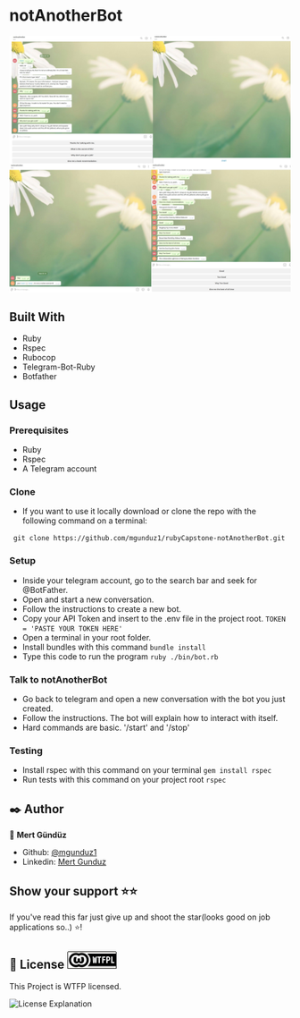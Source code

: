 # notAnotherBot


![Screenshot-of-live-demo](./material/combine_images.jpg)


## Built With

- Ruby
- Rspec
- Rubocop
- Telegram-Bot-Ruby
- Botfather


## Usage

### Prerequisites
- Ruby
- Rspec
- A Telegram account

### Clone
- If you want to use it locally download or clone the repo with the following command on a terminal:

```
 git clone https://github.com/mgunduz1/rubyCapstone-notAnotherBot.git
```

### Setup 
- Inside your telegram account, go to the search bar and seek for @BotFather.
- Open and start a new conversation.
- Follow the instructions to create a new bot.
- Copy your API Token and insert to the .env file in the project root.  ``` TOKEN = 'PASTE YOUR TOKEN HERE' ```
- Open a terminal in your root folder.
- Install bundles with this command  ``` bundle install ```
- Type this code to run the program  ``` ruby ./bin/bot.rb ```

### Talk to notAnotherBot
- Go back to telegram and open a new conversation with the bot you just created.
- Follow the instructions. The bot will explain how to interact with itself.
- Hard commands are basic. '/start' and '/stop'

### Testing
- Install rspec with this command on your terminal ``` gem install rspec ```
- Run tests with this command on your project root ``` rspec ``` 


## ✒️  Author <a name = "author"></a>

👤 **Mert Gündüz**
- Github: [@mgunduz1](https://github.com/mgunduz1)
- Linkedin: [Mert Gunduz](https://www.linkedin.com/in/mert-gunduz-875280202/)


## Show your support ⭐️⭐️

If you've read this far just give up and shoot the star(looks good on job applications so..) ⭐️!


## 📝 License ![Logo](./material/badge.png)

This Project is WTFP licensed. 

![License Explanation](http://www.wtfpl.net/wp-content/uploads/2012/12/wtfpl-strip.jpg)
